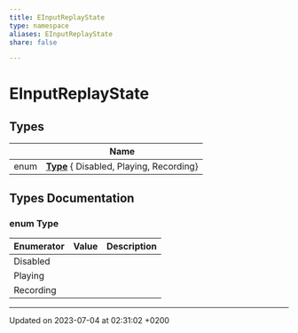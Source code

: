 ```yaml
---
title: EInputReplayState
type: namespace
aliases: EInputReplayState
share: false

---
```


# EInputReplayState



## Types

|                | Name           |
| -------------- | -------------- |
| enum| **[Type](/docs/SDK/Source/Namespaces/namespaceEInputReplayState.md#enum-type)** { Disabled, Playing, Recording} |

## Types Documentation

### enum Type

| Enumerator | Value | Description |
| ---------- | ----- | ----------- |
| Disabled | |   |
| Playing | |   |
| Recording | |   |









-------------------------------

Updated on 2023-07-04 at 02:31:02 +0200